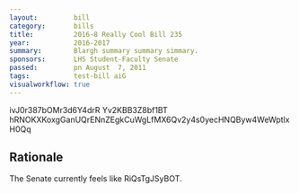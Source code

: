 ```yaml
---
layout:         bill
category:       bills
title:          2016-8 Really Cool Bill 235
year:           2016-2017
summary:        Blargh summary summary simmary.
sponsors:       LHS Student-Faculty Senate
passed:         pn August  7, 2011
tags:           test-bill aiG
visualworkflow: true
---
```



ivJ0r387bOMr3d6Y4drR Yv2KBB3Z8bf1BT hRNOKXKoxgGanUQrENnZEgkCuWgLfMX6Qv2y4s0yecHNQByw4WeWptlxH0Qq 




Rationale
---------
The Senate currently feels like RiQsTgJSyBOT.
